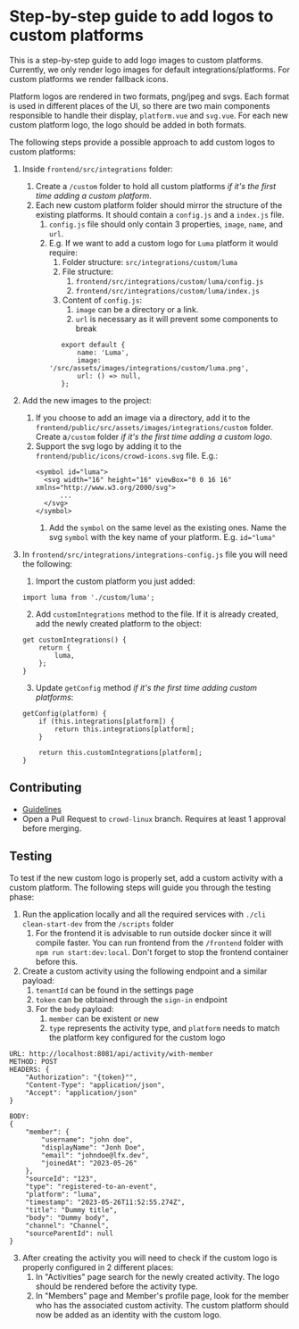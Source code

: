 # Step-by-step guide to add logos to custom platforms

This is a step-by-step guide to add logo images to custom platforms. Currently, we only render logo images for default integrations/platforms. For custom platforms we render fallback icons.

Platform logos are rendered in two formats, png/jpeg and svgs. Each format is used in different places of the UI, so there are two main components responsible to handle their display, `platform.vue` and `svg.vue`. For each new custom platform logo, the logo should be added in both formats.

The following steps provide a possible approach to add custom logos to custom platforms:

1. Inside `frontend/src/integrations` folder:

   1. Create a `/custom` folder to hold all custom platforms _if it's the first time adding a custom platform_.
   2. Each new custom platform folder should mirror the structure of the existing platforms. It should contain a `config.js` and a `index.js` file.
      1. `config.js` file should only contain 3 properties, `image`, `name`, and `url`.
      2. E.g. If we want to add a custom logo for `Luma` platform it would require:
         1. Folder structure: `src/integrations/custom/luma`
         2. File structure:
            1. `frontend/src/integrations/custom/luma/config.js`
            2. `frontend/src/integrations/custom/luma/index.js`
         3. Content of `config.js`:
            1. `image` can be a directory or a link.
            2. `url` is necessary as it will prevent some components to break
         ```
            export default {
                name: 'Luma',
                image: '/src/assets/images/integrations/custom/luma.png',
                url: () => null,
            };
         ```

2. Add the new images to the project:
   1. If you choose to add an image via a directory, add it to the `frontend/public/src/assets/images/integrations/custom` folder. Create a`/custom` folder _if it's the first time adding a custom logo_.
   2. Support the svg logo by adding it to the `frontend/public/icons/crowd-icons.svg` file. E.g.:
      ```
      <symbol id="luma">
      	<svg width="16" height="16" viewBox="0 0 16 16" xmlns="http://www.w3.org/2000/svg">
            ...
        </svg>
      </symbol>
      ```
      1. Add the `symbol` on the same level as the existing ones. Name the svg `symbol` with the key name of your platform. E.g. `id="luma"`
3. In `frontend/src/integrations/integrations-config.js` file you will need the following:

   1. Import the custom platform you just added:

   ```
   import luma from './custom/luma';
   ```

   2. Add `customIntegrations` method to the file. If it is already created, add the newly created platform to the object:

   ```
   get customIntegrations() {
       return {
           luma,
       };
   }
   ```

   3. Update `getConfig` method _if it's the first time adding custom platforms_:

   ```
   getConfig(platform) {
       if (this.integrations[platform]) {
           return this.integrations[platform];
       }

       return this.customIntegrations[platform];
   }
   ```

## Contributing

- [Guidelines](https://github.com/CrowdDotDev/crowd.dev/blob/main/CONTRIBUTING.md)
- Open a Pull Request to `crowd-linux` branch. Requires at least 1 approval before merging.

## Testing

To test if the new custom logo is properly set, add a custom activity with a custom platform. The following steps will guide you through the testing phase:

1. Run the application locally and all the required services with `./cli clean-start-dev` from the `/scripts` folder
   1. For the frontend it is advisable to run outside docker since it will compile faster. You can run frontend from the `/frontend` folder with `npm run start:dev:local`. Don't forget to stop the frontend container before this.
2. Create a custom activity using the following endpoint and a similar payload:
   1. `tenantId` can be found in the settings page
   2. `token` can be obtained through the `sign-in` endpoint
   3. For the `body` payload:
      1. `member` can be existent or new
      2. `type` represents the activity type, and `platform` needs to match the platform key configured for the custom logo

```
URL: http://localhost:8081/api/activity/with-member
METHOD: POST
HEADERS: {
    "Authorization": "{token}"",
    "Content-Type": "application/json",
    "Accept": "application/json"
}

BODY:
{
    "member": {
        "username": "john doe",
        "displayName": "Jonh Doe",
        "email": "johndoe@lfx.dev",
        "joinedAt": "2023-05-26"
    },
    "sourceId": "123",
    "type": "registered-to-an-event",
    "platform": "luma",
    "timestamp": "2023-05-26T11:52:55.274Z",
    "title": "Dummy title",
    "body": "Dummy body",
    "channel": "Channel",
    "sourceParentId": null
}
```

3. After creating the activity you will need to check if the custom logo is properly configured in 2 different places:
   1. In "Activities" page search for the newly created activity. The logo should be rendered before the activity type.
   2. In "Members" page and Member's profile page, look for the member who has the associated custom activity. The custom platform should now be added as an identity with the custom logo.
